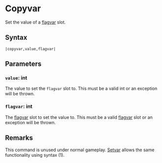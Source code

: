 # Copyvar

Set the value of a [flagvar](../../../Flags%20arrays/flagvar.md) slot.

## Syntax

````
|copyvar,value,flagvar|
````

## Parameters

### `value`: int

The value to set  the `flagvar` slot to. This must be a valid int or an exception will be thrown.

### `flagvar`: int

The [flagvar](../../../Flags%20arrays/flagvar.md) slot to set the value to. This must be a valid [flagvar](../../../Flags%20arrays/flagvar.md) slot or an exception will be thrown.

## Remarks

This command is unused under normal gameplay. [Setvar](Setvar.md) allows the same functionality using syntax (1).
